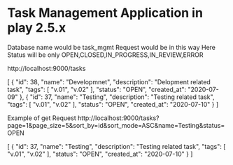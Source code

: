 # Task Management Application in play 2.5.x
Database name would be task_mgmt
Request would be in this way 
Here Status will be only OPEN,CLOSED,IN_PROGRESS,IN_REVIEW,ERROR

http://localhost:9000/tasks

[
    {
        "id": 38,
        "name": "Developmnet",
        "description": "Delopment related task",
         "tags": [
            "v.01",
            "v.02"
        ],
        "status": "OPEN",
        "created_at": "2020-07-09"
    },
    {   "id": 37,
         "name": "Testing",
        "description": "Testing related task",
        "tags": [
            "v.01",
            "v.02"
        ],
        "status": "OPEN",
        "created_at": "2020-07-10"
    }
]


Example of get Request
http://localhost:9000/tasks?page=1&page_size=5&sort_by=id&sort_mode=ASC&name=Testing&status=OPEN


[
 {   "id": 37,
         "name": "Testing",
        "description": "Testing related task",
        "tags": [
            "v.01",
            "v.02"
        ],
        "status": "OPEN",
        "created_at": "2020-07-10"
    }
]